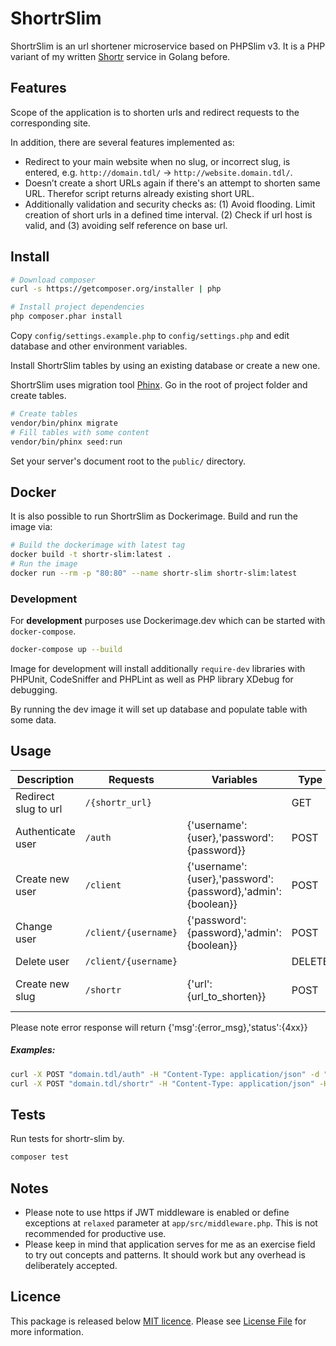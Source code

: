 # ShortrSlim

ShortrSlim is an url shortener microservice based on PHPSlim v3. It is a PHP variant of my written [Shortr](https://github.com/ndege/shortr) service in Golang before.

## Features

Scope of the application is to shorten urls and redirect requests to the corresponding site.

In addition, there are several features implemented as:
* Redirect to your main website when no slug, or incorrect slug, is entered, e.g. `http://domain.tdl/` → `http://website.domain.tdl/`.
* Doesn’t create a short URLs again if there's an attempt to shorten same URL. Therefor script returns already existing short URL.
* Additionally validation and security checks as: (1) Avoid flooding. Limit creation of short urls in a defined time interval. (2) Check if url host is valid, and (3) avoiding self reference on base url.

## Install

```bash
# Download composer
curl -s https://getcomposer.org/installer | php

# Install project dependencies
php composer.phar install
```
Copy `config/settings.example.php` to `config/settings.php` and edit database and other environment variables.

Install ShortrSlim tables by using an existing database or create a new one.

ShortrSlim uses migration tool [Phinx](https://phinx.org). Go in the root of project folder and create tables.

```bash
# Create tables
vendor/bin/phinx migrate
# Fill tables with some content
vendor/bin/phinx seed:run
```

Set your server's document root to the `public/` directory.

## Docker 

It is also possible to run ShortrSlim as Dockerimage. Build and run the image via:

```bash
# Build the dockerimage with latest tag
docker build -t shortr-slim:latest .
# Run the image
docker run --rm -p "80:80" --name shortr-slim shortr-slim:latest
```

### Development

For **development** purposes use Dockerimage.dev which can be started with `docker-compose`. 

```bash
docker-compose up --build
```

Image for development will install additionally `require-dev` libraries with PHPUnit, CodeSniffer and PHPLint as well as PHP library XDebug for debugging.

By running the dev image it will set up database and populate table with some data.

## Usage

| Description          | Requests            | Variables                                 | Type   | Response  							   | Token
|----------------------|---------------------|-------------------------------------------|--------|-----------------------------------------| ------
| Redirect slug to url | `/{shortr_url}`     |                                           | GET    | Redirect 301                            | -
| Authenticate user    | `/auth`             | {'username':{user},'password':{password}} | POST   | {'url':{shortr_url},'status':{2xx}}     | -
| Create new user      | `/client`           | {'username':{user},'password':{password},'admin': {boolean}}  | POST   | {'status':{2xx}}    | X
| Change user          | `/client/{username}`| {'password':{password},'admin': {boolean}}| POST   | {'status':{2xx}}                        | X
| Delete user          | `/client/{username}`|                                           | DELETE | {'status':{2xx}}                        | X
| Create new slug      | `/shortr`           | {'url':{url_to_shorten}}                  | POST   | {'token':{bearer_token},'status':{2xx}} | X


Please note error response will return {'msg':{error_msg},'status':{4xx}}

##### Examples:
```bash
curl -X POST "domain.tdl/auth" -H "Content-Type: application/json" -d "{\"username\":\"test\",\"password\":\"pass\"}"
curl -X POST "domain.tdl/shortr" -H "Content-Type: application/json" -H "Authorization: bearer {token}" -d "{\"url\":\"domain_to_shorten.tdl\"}"
```

## Tests

Run tests for shortr-slim by.

```bash
composer test
```

## Notes

* Please note to use https if JWT middleware is enabled or define exceptions at `relaxed` parameter at `app/src/middleware.php`. This is not recommended for productive use.
* Please keep in mind that application serves for me as an exercise field to try out concepts and patterns. It should work but any overhead is deliberately accepted.

## Licence

This package is released below [MIT licence](https://opensource.org/licenses/MIT). Please see [License File](LICENSE) for more information.
